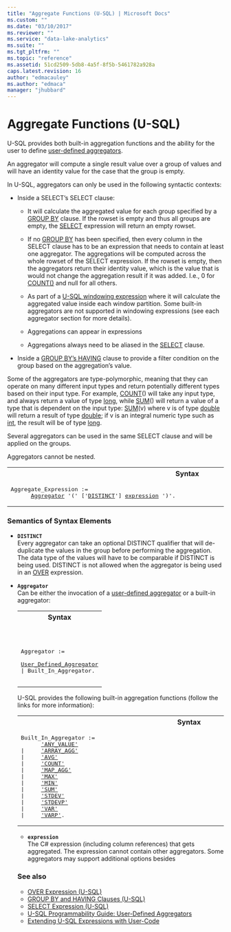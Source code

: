 ```yaml
---
title: "Aggregate Functions (U-SQL) | Microsoft Docs"
ms.custom: ""
ms.date: "03/10/2017"
ms.reviewer: ""
ms.service: "data-lake-analytics"
ms.suite: ""
ms.tgt_pltfrm: ""
ms.topic: "reference"
ms.assetid: 51cd2509-5db8-4a5f-8f5b-5461782a928a
caps.latest.revision: 16
author: "edmacauley"
ms.author: "edmaca"
manager: "jhubbard"
---
```

# Aggregate Functions (U-SQL)
U-SQL provides both built-in aggregation functions and the ability for the user to define [user-defined aggregators](https://docs.microsoft.com/azure/data-lake-analytics/data-lake-analytics-u-sql-programmability-guide#user-defined-aggregates--udagg).  

An aggregator will compute a single result value over a group of values and will have an identity value for the case that the group is empty. 

In U-SQL, aggregators can only be used in the following syntactic contexts: 

* Inside a SELECT’s SELECT clause:
  * It will calculate the aggregated value for each group specified by a [GROUP BY](group-by-and-having-clauses-u-sql.md) clause. If the rowset is empty and thus all groups are empty, the [SELECT](select-expression-u-sql.md) expression will return an empty rowset. 

  * If no [GROUP BY](group-by-and-having-clauses-u-sql.md) has been specified, then every column in the SELECT clause has to be an expression that needs to contain at least one aggregator. The aggregations will be computed across the whole rowset of the SELECT expression. If the rowset is empty, then the aggregators return their identity value, which is the value that is would not change the aggregation result if it was added. I.e., 0 for [COUNT()](count-u-sql.md) and null for all others.

  * As part of a [U-SQL windowing expression](over-expression-u-sql.md) where it will calculate the aggregated value inside each window partition. Some built-in aggregators are not supported in windowing expressions (see each aggregator section for more details). 

  * Aggregations can appear in expressions 

  * Aggregations always need to be aliased in the [SELECT](select-expression-u-sql.md) clause. 
  
* Inside a [GROUP BY’s HAVING](group-by-and-having-clauses-u-sql.md) clause to provide a filter condition on the group based on the aggregation’s value. 
 
Some of the aggregators are type-polymorphic, meaning that they can operate on many different input types and return potentially different types based on their input type. For example, [COUNT](count-u-sql.md)() will take any input type, and always return a value of type [long](numeric-types-and-literals.md), while [SUM](sum-u-sql.md)() will return a value of a type that is dependent on the input type: [SUM](sum-u-sql.md)(v) where v is of type [double](numeric-types-and-literals.md) will return a result of type [double](numeric-types-and-literals.md); if v is an integral numeric type such as [int](numeric-types-and-literals.md), the result will be of type [long](numeric-types-and-literals.md). 

Several aggregators can be used in the same SELECT clause and will be applied on the groups. 

Aggregators cannot be nested. 

<table><th>Syntax</th><tr><td><pre>
Aggregate_Expression :=                                                                                  
      <a href="#aggr">Aggregator</a> '(' ['<a href="#dist">DISTINCT</a>'] <a href="#exp">expression</a> ')'. 
</pre></td></tr></table>

### Semantics of Syntax Elements 
* <a name="dist"></a>**`DISTINCT`**  
Every aggregator can take an optional DISTINCT qualifier that will de-duplicate the values in the group before performing the aggregation. The data type of the values will have to be comparable if DISTINCT is being used. DISTINCT is not allowed when the aggregator is being used in an [OVER](over-expression-u-sql.md) expression.

* <a name="aggr"></a>**`Aggregator`**  
Can be either the invocation of a [user-defined aggregator](https://docs.microsoft.com/azure/data-lake-analytics/data-lake-analytics-u-sql-programmability-guide#user-defined-aggregates--udagg) or a built-in aggregator: 

  <table><th>Syntax</th><tr><td><pre>
Aggregator :=                                                                                       
      <a href="https://docs.microsoft.com/azure/data-lake-analytics/data-lake-analytics-u-sql-programmability-guide#user-defined-aggregates--udagg">User_Defined_Aggregator</a> | Built_In_Aggregator. 
</pre></td></tr></table>

  U-SQL provides the following built-in aggregation functions (follow the links for more information): 

  <table><th>Syntax</th><tr><td><pre>
Built_In_Aggregator :=                                                                              
      <a href="any-value-u-sql.md">'ANY_VALUE'</a>
|     <a href="array-agg-u-sql.md">'ARRAY_AGG'</a> 
|     <a href="avg-u-sql.md">'AVG'</a> 
|     <a href="count-u-sql.md">'COUNT'</a> 
|     <a href="map-agg-u-sql.md">'MAP_AGG'</a> 
|     <a href="max-u-sql.md">'MAX'</a> 
|     <a href="min-u-sql.md">'MIN'</a> 
|     <a href="sum-u-sql.md">'SUM'</a> 
|     <a href="stdev-u-sql.md">'STDEV'</a> 
|     <a href="stdevp-u-sql.md">'STDEVP'</a> 
|     <a href="var-u-sql.md">'VAR'</a> 
|     <a href="varp-u-sql.md">'VARP'</a>.
</pre></td></tr></table>

* <a name="exp"></a>**`expression`**  
The C# expression (including column references) that gets aggregated. The expression cannot contain other aggregators. Some aggregators may support additional options besides 

### See also 
* [OVER Expression (U-SQL)](over-expression-u-sql.md) 
* [GROUP BY and HAVING Clauses (U-SQL)](group-by-and-having-clauses-u-sql.md)
* [SELECT Expression (U-SQL)](select-expression-u-sql.md)
* [U-SQL Programmability Guide: User-Defined Aggregators](https://docs.microsoft.com/azure/data-lake-analytics/data-lake-analytics-u-sql-programmability-guide#user-defined-aggregates--udagg)
* [Extending U-SQL Expressions with User-Code](extending-u-sql-expressions-with-user-code.md)  
